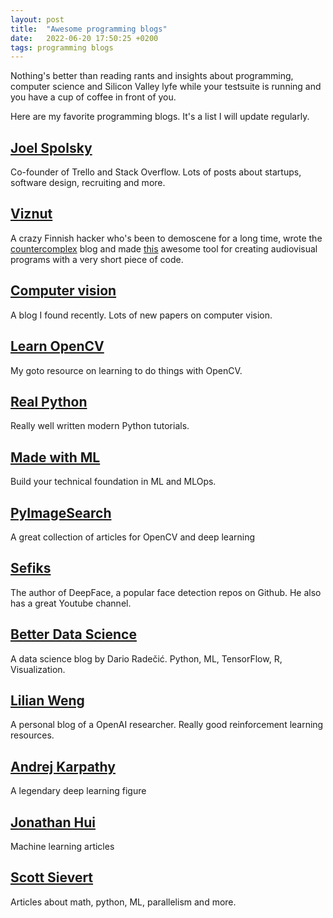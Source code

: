 ```yaml
---
layout: post
title:  "Awesome programming blogs"
date:   2022-06-20 17:50:25 +0200
tags: programming blogs
---
```


Nothing's better than reading rants and insights about programming, computer science and Silicon Valley lyfe while your testsuite is running and you have a cup of coffee in front of you.

Here are my favorite programming blogs. It's a list I will update regularly.

## [Joel Spolsky](https://www.joelonsoftware.com/)

Co-founder of Trello and Stack Overflow. Lots of posts about startups, software design, recruiting and more.

## [Viznut](http://viznut.fi/en/)

A crazy Finnish hacker who's been to demoscene for a long time, wrote the [countercomplex](http://countercomplex.blogspot.com/) blog and made [this](https://www.youtube.com/watch?v=tCRPUv8V22o) awesome tool for creating audiovisual programs with a very short piece of code.

## [Computer vision](https://computervisionblog.wordpress.com/)

A blog I found recently. Lots of new papers on computer vision.

## [Learn OpenCV](https://learnopencv.com/)

My goto resource on learning to do things with OpenCV.

## [Real Python](https://realpython.com)

Really well written modern Python tutorials.

## [Made with ML](https://madewithml.com/)

Build your technical foundation in ML and MLOps.

## [PyImageSearch](https://pyimagesearch.com/)

A great collection of articles for OpenCV and deep learning

## [Sefiks](https://sefiks.com/)

The author of DeepFace, a popular face detection repos on Github. He also has a great Youtube channel.

## [Better Data Science](https://betterdatascience.com/)

A data science blog by Dario Radečić. Python, ML, TensorFlow, R, Visualization.

## [Lilian Weng](https://lilianweng.github.io/)

A personal blog of a OpenAI researcher. Really good reinforcement learning resources.

## [Andrej Karpathy](https://karpathy.github.io/)

A legendary deep learning figure

## [Jonathan Hui](https://jhui.github.io/)

Machine learning articles

## [Scott Sievert](https://stsievert.com/)

Articles about math, python, ML, parallelism and more.